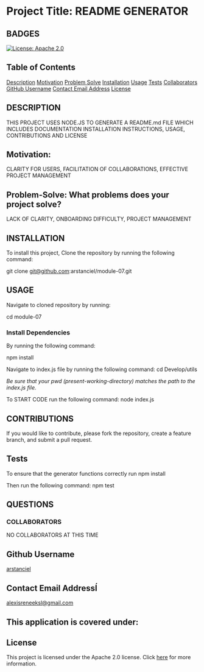 # Project Title: README GENERATOR
    
  ## BADGES
  [![License: Apache 2.0](https://img.shields.io/badge/License-Apache%202.0-blue.svg)](https://opensource.org/licenses/Apache-2.0)
  
  ## Table of Contents
  [Description](#description)
  [Motivation](#motivation)
  [Problem Solve](#problem-solve)
  [Installation](#installation)
  [Usage](#usage)
  [Tests](#tests)
  [Collaborators](#collab)
  [GitHub Username](#github-username)
  [Contact Email Address](#contact-email-address)
  [License](#license)

  ## DESCRIPTION
  THIS PROJECT USES NODE.JS TO GENERATE A README.md FILE WHICH INCLUDES DOCUMENTATION INSTALLATION INSTRUCTIONS, USAGE, CONTRIBUTIONS AND LICENSE

  ## Motivation:
   CLARITY FOR USERS, FACILITATION OF COLLABORATIONS, EFFECTIVE PROJECT MANAGEMENT

  ## Problem-Solve: What problems does your project solve?
  LACK OF CLARITY, ONBOARDING DIFFICULTY, PROJECT MANAGEMENT

  ## INSTALLATION 
  To install this project,
  Clone the repository by running the following command:
  
  git clone git@github.com:arstanciel/module-07.git

  ## USAGE 
  Navigate to cloned repository by running:

  cd module-07

  ### Install Dependencies 
  By running the following command: 

  npm install

  Navigate to index.js file by running the following command:
  cd Develop/utils

  *Be sure that your pwd (present-working-directory) matches the path to the index.js file.* 
  
  To START CODE run the following command:
  node index.js

  ## CONTRIBUTIONS
  If you would like to contribute, please fork the repository, create a feature branch, and submit a pull request.

  ## Tests
  To ensure that the generator functions correctly run
  npm install

  Then run the following command:
  npm test

  ## QUESTIONS

  ### COLLABORATORS
  NO COLLABORATORS AT THIS TIME

  ## Github Username
  [arstanciel](https://github.com/arstanciel)

  ## Contact Email AddressÍ
  [alexisreneeksl@gmail.com](mailto:alexisreneeksl@gmail.com)

  ## This application is covered under:
  ## License
  This project is licensed under the Apache 2.0 license. Click [here](https://opensource.org/licenses/Apache-2.0) for more information.   
  